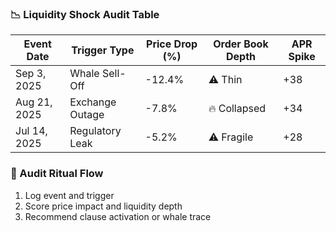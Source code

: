 ### 📉 Liquidity Shock Audit Table
| Event Date     | Trigger Type       | Price Drop (%) | Order Book Depth | APR Spike |
|----------------|--------------------|----------------|-------------------|------------|
| Sep 3, 2025    | Whale Sell-Off     | -12.4%         | ⚠️ Thin            | +38  
| Aug 21, 2025   | Exchange Outage    | -7.8%          | 🔥 Collapsed       | +34  
| Jul 14, 2025   | Regulatory Leak    | -5.2%          | ⚠️ Fragile         | +28  

### 🔄 Audit Ritual Flow
1. Log event and trigger  
2. Score price impact and liquidity depth  
3. Recommend clause activation or whale trace

